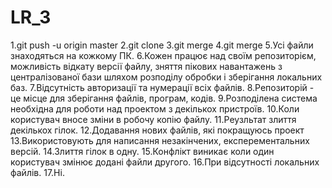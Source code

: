 # LR_3
1.git push -u origin master
2.git clone
3.git merge
4.git merge
5.Усі файли знаходяться на кожкому ПК.
6.Кожен працює над своїм репозиторієм, можливість відкату версії файлу, зняття пікових навантажень з централізованої бази шляхом розподілу обробки і зберігання локальних баз.
7.Відсутність авторизації та нумерації всіх файлів.
8.Репозиторій - це місце для зберігання файлів, програм, кодів.
9.Розподілена система необхідна для роботи над проектом з декількох пристроїв.
10.Коли користувач вносе зміни в робочу копію файлу.
11.Реузльтат злиття декількох гілок.
12.Додавання нових файлів, які покращуюсь проект
13.Використовують для написання незакінчених, експерементальних версій.
14.Злиття гілок в одну.
15.Конфлікт виникає коли один користувач змінює додані файли другого.
16.При відсутності локальних файлів.
17.Ні.
